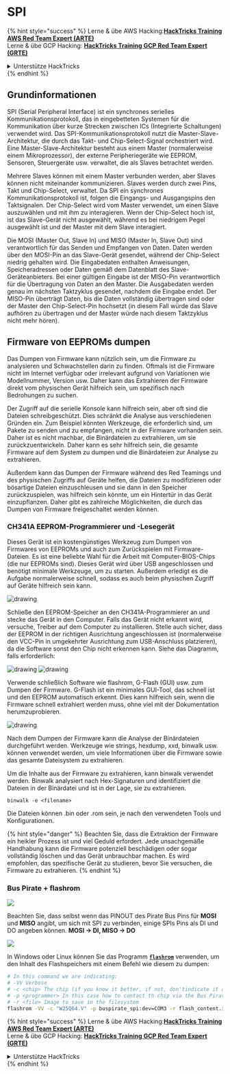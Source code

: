 # SPI

{% hint style="success" %}
Lerne & übe AWS Hacking:<img src="/.gitbook/assets/arte.png" alt="" data-size="line">[**HackTricks Training AWS Red Team Expert (ARTE)**](https://training.hacktricks.xyz/courses/arte)<img src="/.gitbook/assets/arte.png" alt="" data-size="line">\
Lerne & übe GCP Hacking: <img src="/.gitbook/assets/grte.png" alt="" data-size="line">[**HackTricks Training GCP Red Team Expert (GRTE)**<img src="/.gitbook/assets/grte.png" alt="" data-size="line">](https://training.hacktricks.xyz/courses/grte)

<details>

<summary>Unterstütze HackTricks</summary>

* Überprüfe die [**Abonnementpläne**](https://github.com/sponsors/carlospolop)!
* **Tritt der** 💬 [**Discord-Gruppe**](https://discord.gg/hRep4RUj7f) oder der [**Telegram-Gruppe**](https://t.me/peass) bei oder **folge** uns auf **Twitter** 🐦 [**@hacktricks\_live**](https://twitter.com/hacktricks\_live)**.**
* **Teile Hacking-Tricks, indem du PRs zu den** [**HackTricks**](https://github.com/carlospolop/hacktricks) und [**HackTricks Cloud**](https://github.com/carlospolop/hacktricks-cloud) GitHub-Repos einreichst.

</details>
{% endhint %}

## Grundinformationen

SPI (Serial Peripheral Interface) ist ein synchrones serielles Kommunikationsprotokoll, das in eingebetteten Systemen für die Kommunikation über kurze Strecken zwischen ICs (Integrierte Schaltungen) verwendet wird. Das SPI-Kommunikationsprotokoll nutzt die Master-Slave-Architektur, die durch das Takt- und Chip-Select-Signal orchestriert wird. Eine Master-Slave-Architektur besteht aus einem Master (normalerweise einem Mikroprozessor), der externe Peripheriegeräte wie EEPROM, Sensoren, Steuergeräte usw. verwaltet, die als Slaves betrachtet werden.

Mehrere Slaves können mit einem Master verbunden werden, aber Slaves können nicht miteinander kommunizieren. Slaves werden durch zwei Pins, Takt und Chip-Select, verwaltet. Da SPI ein synchrones Kommunikationsprotokoll ist, folgen die Eingangs- und Ausgangspins den Taktsignalen. Der Chip-Select wird vom Master verwendet, um einen Slave auszuwählen und mit ihm zu interagieren. Wenn der Chip-Select hoch ist, ist das Slave-Gerät nicht ausgewählt, während es bei niedrigem Pegel ausgewählt ist und der Master mit dem Slave interagiert.

Die MOSI (Master Out, Slave In) und MISO (Master In, Slave Out) sind verantwortlich für das Senden und Empfangen von Daten. Daten werden über den MOSI-Pin an das Slave-Gerät gesendet, während der Chip-Select niedrig gehalten wird. Die Eingabedaten enthalten Anweisungen, Speicheradressen oder Daten gemäß dem Datenblatt des Slave-Geräteanbieters. Bei einer gültigen Eingabe ist der MISO-Pin verantwortlich für die Übertragung von Daten an den Master. Die Ausgabedaten werden genau im nächsten Taktzyklus gesendet, nachdem die Eingabe endet. Der MISO-Pin überträgt Daten, bis die Daten vollständig übertragen sind oder der Master den Chip-Select-Pin hochsetzt (in diesem Fall würde das Slave aufhören zu übertragen und der Master würde nach diesem Taktzyklus nicht mehr hören).

## Firmware von EEPROMs dumpen

Das Dumpen von Firmware kann nützlich sein, um die Firmware zu analysieren und Schwachstellen darin zu finden. Oftmals ist die Firmware nicht im Internet verfügbar oder irrelevant aufgrund von Variationen wie Modellnummer, Version usw. Daher kann das Extrahieren der Firmware direkt vom physischen Gerät hilfreich sein, um spezifisch nach Bedrohungen zu suchen.

Der Zugriff auf die serielle Konsole kann hilfreich sein, aber oft sind die Dateien schreibgeschützt. Dies schränkt die Analyse aus verschiedenen Gründen ein. Zum Beispiel könnten Werkzeuge, die erforderlich sind, um Pakete zu senden und zu empfangen, nicht in der Firmware vorhanden sein. Daher ist es nicht machbar, die Binärdateien zu extrahieren, um sie zurückzuentwickeln. Daher kann es sehr hilfreich sein, die gesamte Firmware auf dem System zu dumpen und die Binärdateien zur Analyse zu extrahieren.

Außerdem kann das Dumpen der Firmware während des Red Teamings und des physischen Zugriffs auf Geräte helfen, die Dateien zu modifizieren oder bösartige Dateien einzuschleusen und sie dann in den Speicher zurückzuspielen, was hilfreich sein könnte, um ein Hintertür in das Gerät einzupflanzen. Daher gibt es zahlreiche Möglichkeiten, die durch das Dumpen von Firmware freigeschaltet werden können.

### CH341A EEPROM-Programmierer und -Lesegerät

Dieses Gerät ist ein kostengünstiges Werkzeug zum Dumpen von Firmwares von EEPROMs und auch zum Zurückspielen mit Firmware-Dateien. Es ist eine beliebte Wahl für die Arbeit mit Computer-BIOS-Chips (die nur EEPROMs sind). Dieses Gerät wird über USB angeschlossen und benötigt minimale Werkzeuge, um zu starten. Außerdem erledigt es die Aufgabe normalerweise schnell, sodass es auch beim physischen Zugriff auf Geräte hilfreich sein kann.

![drawing](../../.gitbook/assets/board\_image\_ch341a.jpg)

Schließe den EEPROM-Speicher an den CH341A-Programmierer an und stecke das Gerät in den Computer. Falls das Gerät nicht erkannt wird, versuche, Treiber auf dem Computer zu installieren. Stelle auch sicher, dass der EEPROM in der richtigen Ausrichtung angeschlossen ist (normalerweise den VCC-Pin in umgekehrter Ausrichtung zum USB-Anschluss platzieren), da die Software sonst den Chip nicht erkennen kann. Siehe das Diagramm, falls erforderlich:

![drawing](../../.gitbook/assets/connect\_wires\_ch341a.jpg) ![drawing](../../.gitbook/assets/eeprom\_plugged\_ch341a.jpg)

Verwende schließlich Software wie flashrom, G-Flash (GUI) usw. zum Dumpen der Firmware. G-Flash ist ein minimales GUI-Tool, das schnell ist und den EEPROM automatisch erkennt. Dies kann hilfreich sein, wenn die Firmware schnell extrahiert werden muss, ohne viel mit der Dokumentation herumzuprobieren.

![drawing](../../.gitbook/assets/connected\_status\_ch341a.jpg)

Nach dem Dumpen der Firmware kann die Analyse der Binärdateien durchgeführt werden. Werkzeuge wie strings, hexdump, xxd, binwalk usw. können verwendet werden, um viele Informationen über die Firmware sowie das gesamte Dateisystem zu extrahieren.

Um die Inhalte aus der Firmware zu extrahieren, kann binwalk verwendet werden. Binwalk analysiert nach Hex-Signaturen und identifiziert die Dateien in der Binärdatei und ist in der Lage, sie zu extrahieren.
```
binwalk -e <filename>
```
Die Dateien können .bin oder .rom sein, je nach den verwendeten Tools und Konfigurationen.

{% hint style="danger" %}
Beachten Sie, dass die Extraktion der Firmware ein heikler Prozess ist und viel Geduld erfordert. Jede unsachgemäße Handhabung kann die Firmware potenziell beschädigen oder sogar vollständig löschen und das Gerät unbrauchbar machen. Es wird empfohlen, das spezifische Gerät zu studieren, bevor Sie versuchen, die Firmware zu extrahieren.
{% endhint %}

### Bus Pirate + flashrom

![](<../../.gitbook/assets/image (910).png>)

Beachten Sie, dass selbst wenn das PINOUT des Pirate Bus Pins für **MOSI** und **MISO** angibt, um sich mit SPI zu verbinden, einige SPIs Pins als DI und DO angeben können. **MOSI -> DI, MISO -> DO**

![](<../../.gitbook/assets/image (360).png>)

In Windows oder Linux können Sie das Programm [**`flashrom`**](https://www.flashrom.org/Flashrom) verwenden, um den Inhalt des Flashspeichers mit einem Befehl wie diesem zu dumpen:
```bash
# In this command we are indicating:
# -VV Verbose
# -c <chip> The chip (if you know it better, if not, don'tindicate it and the program might be able to find it)
# -p <programmer> In this case how to contact th chip via the Bus Pirate
# -r <file> Image to save in the filesystem
flashrom -VV -c "W25Q64.V" -p buspirate_spi:dev=COM3 -r flash_content.img
```
{% hint style="success" %}
Lerne & übe AWS Hacking:<img src="/.gitbook/assets/arte.png" alt="" data-size="line">[**HackTricks Training AWS Red Team Expert (ARTE)**](https://training.hacktricks.xyz/courses/arte)<img src="/.gitbook/assets/arte.png" alt="" data-size="line">\
Lerne & übe GCP Hacking: <img src="/.gitbook/assets/grte.png" alt="" data-size="line">[**HackTricks Training GCP Red Team Expert (GRTE)**<img src="/.gitbook/assets/grte.png" alt="" data-size="line">](https://training.hacktricks.xyz/courses/grte)

<details>

<summary>Unterstütze HackTricks</summary>

* Überprüfe die [**Abonnementpläne**](https://github.com/sponsors/carlospolop)!
* **Tritt der** 💬 [**Discord-Gruppe**](https://discord.gg/hRep4RUj7f) oder der [**Telegram-Gruppe**](https://t.me/peass) bei oder **folge** uns auf **Twitter** 🐦 [**@hacktricks\_live**](https://twitter.com/hacktricks\_live)**.**
* **Teile Hacking-Tricks, indem du PRs zu den** [**HackTricks**](https://github.com/carlospolop/hacktricks) und [**HackTricks Cloud**](https://github.com/carlospolop/hacktricks-cloud) GitHub-Repos einreichst.

</details>
{% endhint %}
